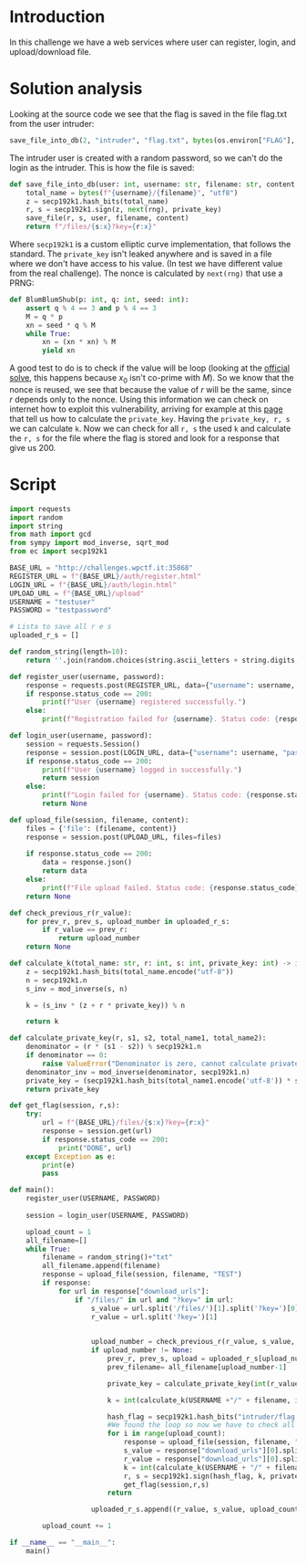 # Introduction
In this challenge we have a web services where user can register, login, and upload/download file.
# Solution analysis
Looking at the source code we see that the flag is saved in the file flag.txt from the user intruder:
```python
save_file_into_db(2, "intruder", "flag.txt", bytes(os.environ["FLAG"], 'utf8'))
```
The intruder user is created with a random password, so we can't do the login as the intruder.
This is how the file is saved:
```python
def save_file_into_db(user: int, username: str, filename: str, content: str):
    total_name = bytes(f"{username}/{filename}", "utf8")
    z = secp192k1.hash_bits(total_name)
    r, s = secp192k1.sign(z, next(rng), private_key)
    save_file(r, s, user, filename, content)
    return f"/files/{s:x}?key={r:x}"
```
Where `secp192k1` is a custom elliptic curve implementation, that follows the standard.
The `private_key` isn't leaked anywhere and is saved in a file where we don't have access to his value. (In test we have different value from the real challenge).
The nonce is calculated by `next(rng)` that use a PRNG:
```python
def BlumBlumShub(p: int, q: int, seed: int):
    assert q % 4 == 3 and p % 4 == 3
    M = q * p
    xn = seed * q % M
    while True:
        xn = (xn * xn) % M
        yield xn
```
A good test to do is to check if the value will be loop (looking at the [official solve](https://github.com/WuerthPhoenix/wpctf2024/blob/main/crypto/hard/safe-fileshare/writeup.md), this happens because $x_0$ isn't co-prime with $M$). So we know that the nonce is reused, we see that because the value of $r$ will be the same, since $r$ depends only to the nonce.
Using this information we can check on internet how to exploit this vulnerability, arriving for example at this [page](https://www.halborn.com/blog/post/how-hackers-can-exploit-weak-ecdsa-signatures) that tell us how to calculate the `private_key`.
Having the `private_key, r, s` we can calculate `k`.
Now we can check for all `r, s` the used `k` and calculate the `r, s` for the file where the flag is stored and look for a response that give us 200.
# Script
```python
import requests
import random
import string
from math import gcd
from sympy import mod_inverse, sqrt_mod
from ec import secp192k1

BASE_URL = "http://challenges.wpctf.it:35868"
REGISTER_URL = f"{BASE_URL}/auth/register.html"
LOGIN_URL = f"{BASE_URL}/auth/login.html"
UPLOAD_URL = f"{BASE_URL}/upload"
USERNAME = "testuser"
PASSWORD = "testpassword"

# Lista to save all r e s
uploaded_r_s = []

def random_string(length=10):
    return ''.join(random.choices(string.ascii_letters + string.digits, k=length))

def register_user(username, password):
    response = requests.post(REGISTER_URL, data={"username": username, "password": password})
    if response.status_code == 200:
        print(f"User {username} registered successfully.")
    else:
        print(f"Registration failed for {username}. Status code: {response.status_code}")

def login_user(username, password):
    session = requests.Session()
    response = session.post(LOGIN_URL, data={"username": username, "password": password})
    if response.status_code == 200:
        print(f"User {username} logged in successfully.")
        return session
    else:
        print(f"Login failed for {username}. Status code: {response.status_code}")
        return None

def upload_file(session, filename, content):
    files = {'file': (filename, content)}
    response = session.post(UPLOAD_URL, files=files)
    
    if response.status_code == 200:
        data = response.json()
        return data
    else:
        print(f"File upload failed. Status code: {response.status_code}")
    return None

def check_previous_r(r_value):
    for prev_r, prev_s, upload_number in uploaded_r_s:
        if r_value == prev_r:
            return upload_number
    return None

def calculate_k(total_name: str, r: int, s: int, private_key: int) -> int:
    z = secp192k1.hash_bits(total_name.encode("utf-8"))
    n = secp192k1.n
    s_inv = mod_inverse(s, n)

    k = (s_inv * (z + r * private_key)) % n

    return k

def calculate_private_key(r, s1, s2, total_name1, total_name2):
    denominator = (r * (s1 - s2)) % secp192k1.n
    if denominator == 0:
        raise ValueError("Denominator is zero, cannot calculate private key.")
    denominator_inv = mod_inverse(denominator, secp192k1.n)
    private_key = (secp192k1.hash_bits(total_name1.encode('utf-8')) * s2 - secp192k1.hash_bits(total_name2.encode('utf-8')) * s1) * denominator_inv % secp192k1.n
    return private_key

def get_flag(session, r,s):
    try:
        url = f"{BASE_URL}/files/{s:x}?key={r:x}"
        response = session.get(url)
        if response.status_code == 200:
            print("DONE", url)
    except Exception as e:
        print(e)
        pass

def main():
    register_user(USERNAME, PASSWORD)
    
    session = login_user(USERNAME, PASSWORD)

    upload_count = 1
    all_filename=[]
    while True:
        filename = random_string()+"txt"
        all_filename.append(filename)
        response = upload_file(session, filename, "TEST")
        if response:
            for url in response["download_urls"]:
                if "/files/" in url and "?key=" in url:
                    s_value = url.split('/files/')[1].split('?key=')[0]
                    r_value = url.split('?key=')[1] 

                    
                    upload_number = check_previous_r(r_value, s_value, upload_count)
                    if upload_number != None:
                        prev_r, prev_s, upload = uploaded_r_s[upload_number-1]
                        prev_filename= all_filename[upload_number-1]

                        private_key = calculate_private_key(int(r_value, 16),int(prev_s,16), int(s_value,16), USERNAME + "/" + prev_filename, USERNAME +"/"+filename)

                        k = int(calculate_k(USERNAME +"/" + filename, int(r_value,16), int(s_value,16), private_key))

                        hash_flag = secp192k1.hash_bits("intruder/flag.txt".encode("utf-8"))
                        #We found the loop so now we have to check all k in order to find the r and s 
                        for i in range(upload_count):
                            response = upload_file(session, filename, "TEST")
                            s_value = response["download_urls"][0].split('/files/')[1].split('?key=')[0]
                            r_value = response["download_urls"][0].split('?key=')[1]
                            k = int(calculate_k(USERNAME + "/" + filename, int(r_value,16), int(s_value,16), private_key))
                            r, s = secp192k1.sign(hash_flag, k, private_key)
                            get_flag(session,r,s)
                        return

                    uploaded_r_s.append((r_value, s_value, upload_count))

        upload_count += 1

if __name__ == "__main__":
    main()
```